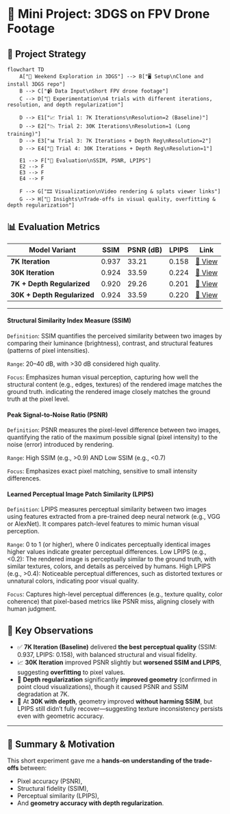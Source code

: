 

# 🔬 Mini Project: 3DGS on FPV Drone Footage


## 🎯 Project Strategy

```mermaid
flowchart TD
    A["🏁 Weekend Exploration in 3DGS"] --> B["🖥️ Setup\nClone and install 3DGS repo"]
    B --> C["📹 Data Input\nShort FPV drone footage"]
    C --> D["🔬 Experimentation\n4 trials with different iterations, resolution, and depth regularization"]

    D --> E1["📈 Trial 1: 7K Iterations\nResolution=2 (Baseline)"]
    D --> E2["📉 Trial 2: 30K Iterations\nResolution=1 (Long training)"]
    D --> E3["📊 Trial 3: 7K Iterations + Depth Reg\nResolution=2"]
    D --> E4["🧠 Trial 4: 30K Iterations + Depth Reg\nResolution=1"]

    E1 --> F["📑 Evaluation\nSSIM, PSNR, LPIPS"]
    E2 --> F
    E3 --> F
    E4 --> F

    F --> G["🎞️ Visualization\nVideo rendering & splats viewer links"]
    G --> H["🚀 Insights\nTrade-offs in visual quality, overfitting & depth regularization"]
```



## 📊 Evaluation Metrics

| Model Variant               | SSIM    | PSNR (dB) | LPIPS   | Link |
|----------------------------|---------|-----------|---------|------|
| **7K Iteration**           | 0.937   | 33.21     | 0.158   | [🔗 View](https://splatter.app/s/wej-55b) |
| **30K Iteration**          | 0.924   | 33.59     | 0.224   | [🔗 View](https://splatter.app/s/iz3-zha) |
| **7K + Depth Regularized** | 0.920   | 29.26     | 0.201   | [🔗 View](https://splatter.app/s/rhb-qc5) |
| **30K + Depth Regularized**| 0.924   | 33.59     | 0.220   | [🔗 View](https://splatter.app/s/9gd-64n) |

---


#### Structural Similarity Index Measure (SSIM)

`Definition`: SSIM quantifies the perceived similarity between two images by comparing their luminance (brightness), contrast, and structural features (patterns of pixel intensities).

`Range`: 20–40 dB, with >30 dB considered high quality.

`Focus`: Emphasizes human visual perception, capturing how well the structural content
  (e.g., edges, textures) of the rendered image matches the ground truth.
  indicating the rendered image closely matches the ground truth at the pixel level.

#### Peak Signal-to-Noise Ratio (PSNR)

`Definition`: PSNR measures the pixel-level difference between two images, 
  quantifying the ratio of the maximum possible signal (pixel intensity)
  to the noise (error) introduced by rendering.

`Range`: High SSIM (e.g., >0.9) AND Low SSIM (e.g., <0.7)

`Focus`: Emphasizes exact pixel matching, sensitive to small intensity differences.

#### Learned Perceptual Image Patch Similarity (LPIPS)

`Definition`: LPIPS measures perceptual similarity between two images using features extracted from a pre-trained deep neural network (e.g., VGG or AlexNet). It compares patch-level features to mimic human visual perception.

`Range`: 0 to 1 (or higher), where 
  0 indicates perceptually identical images
  higher values indicate greater perceptual differences.
  Low LPIPS (e.g., <0.2): The rendered image is perceptually similar to the ground truth, 
    with similar textures, colors, and details as perceived by humans.
  High LPIPS (e.g., >0.4): Noticeable perceptual differences, 
    such as distorted textures or unnatural colors, indicating poor visual quality.

`Focus`: Captures high-level perceptual differences (e.g., texture quality, color coherence) that pixel-based metrics like PSNR miss, aligning closely with human judgment.


## 🧠 Key Observations

- ✅ **7K Iteration (Baseline)** delivered **the best perceptual quality** (SSIM: 0.937, LPIPS: 0.158), with balanced structural and visual fidelity.
- 📈 **30K Iteration** improved PSNR slightly but **worsened SSIM and LPIPS**, suggesting **overfitting** to pixel values.
- 🧩 **Depth regularization** significantly **improved geometry** (confirmed in point cloud visualizations), though it caused PSNR and SSIM degradation at 7K.
- 🔁 At **30K with depth**, geometry improved **without harming SSIM**, but LPIPS still didn’t fully recover—suggesting texture inconsistency persists even with geometric accuracy.

---

## 🧭 Summary & Motivation

This short experiment gave me a **hands-on understanding of the trade-offs** between:
- Pixel accuracy (PSNR),
- Structural fidelity (SSIM),
- Perceptual similarity (LPIPS),
- And **geometry accuracy with depth regularization**.



